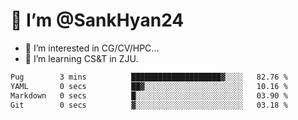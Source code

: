 # 👋 I’m @SankHyan24

- 👀 I’m interested in CG/CV/HPC...
- 🌱 I’m learning CS&T in ZJU.

<!---
SankHyan24/SankHyan24 is a ✨ special ✨ repository because its `README.md` (this file) appears on your GitHub profile.
You can click the Preview link to take a look at your changes.
--->
<!--START_SECTION:waka-->

```txt
Pug        3 mins          ████████████████████▓░░░░   82.76 %
YAML       0 secs          ██▓░░░░░░░░░░░░░░░░░░░░░░   10.16 %
Markdown   0 secs          █░░░░░░░░░░░░░░░░░░░░░░░░   03.90 %
Git        0 secs          ▓░░░░░░░░░░░░░░░░░░░░░░░░   03.18 %
```

<!--END_SECTION:waka-->
